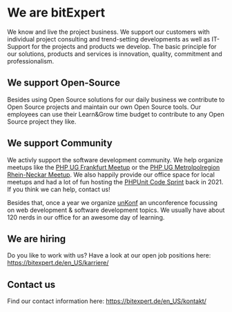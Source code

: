 # We are bitExpert

We know and live the project business. We support our customers with individual project consulting and trend-setting developments as well as IT-Support for the projects and products we develop. The basic principle for our solutions, products and services is innovation, quality, commitment and professionalism.

## We support Open-Source

Besides using Open Source solutions for our daily business we contribute to Open Source projects and maintain our own Open Source tools. Our employees can use their Learn&Grow time budget to contribute to any Open Source project they like.

## We support Community

We activly support the software development community. We help organize meetups like the [PHP UG Frankfurt Meetup](https://www.phpugffm.de) or the [PHP UG Metrolpolregion Rhein-Neckar Meetup](http://www.phpugmrn.de). We also happily provide our office space for local meetups and had a lot of fun hosting the [PHPUnit Code Sprint](https://phpunit.de/code-sprints/september-2019.html) back in 2021. If you think we can help, contact us!

Besides that, once a year we organize [unKonf](https://www.unKonf.de) an unconference focussing on web development & software development topics. We usually have about 120 nerds in our office for an awesome day of learning.

## We are hiring

Do you like to work with us? Have a look at our open job positions here: https://bitexpert.de/en_US/karriere/

## Contact us

Find our contact information here: https://bitexpert.de/en_US/kontakt/
